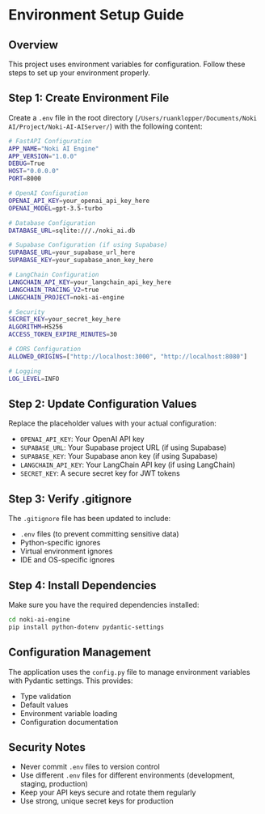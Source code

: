 # Environment Setup Guide

## Overview

This project uses environment variables for configuration. Follow these steps to set up your environment properly.

## Step 1: Create Environment File

Create a `.env` file in the root directory (`/Users/ruanklopper/Documents/Noki AI/Project/Noki-AI-AIServer/`) with the following content:

```bash
# FastAPI Configuration
APP_NAME="Noki AI Engine"
APP_VERSION="1.0.0"
DEBUG=True
HOST="0.0.0.0"
PORT=8000

# OpenAI Configuration
OPENAI_API_KEY=your_openai_api_key_here
OPENAI_MODEL=gpt-3.5-turbo

# Database Configuration
DATABASE_URL=sqlite:///./noki_ai.db

# Supabase Configuration (if using Supabase)
SUPABASE_URL=your_supabase_url_here
SUPABASE_KEY=your_supabase_anon_key_here

# LangChain Configuration
LANGCHAIN_API_KEY=your_langchain_api_key_here
LANGCHAIN_TRACING_V2=true
LANGCHAIN_PROJECT=noki-ai-engine

# Security
SECRET_KEY=your_secret_key_here
ALGORITHM=HS256
ACCESS_TOKEN_EXPIRE_MINUTES=30

# CORS Configuration
ALLOWED_ORIGINS=["http://localhost:3000", "http://localhost:8080"]

# Logging
LOG_LEVEL=INFO
```

## Step 2: Update Configuration Values

Replace the placeholder values with your actual configuration:

- `OPENAI_API_KEY`: Your OpenAI API key
- `SUPABASE_URL`: Your Supabase project URL (if using Supabase)
- `SUPABASE_KEY`: Your Supabase anon key (if using Supabase)
- `LANGCHAIN_API_KEY`: Your LangChain API key (if using LangChain)
- `SECRET_KEY`: A secure secret key for JWT tokens

## Step 3: Verify .gitignore

The `.gitignore` file has been updated to include:

- `.env` files (to prevent committing sensitive data)
- Python-specific ignores
- Virtual environment ignores
- IDE and OS-specific ignores

## Step 4: Install Dependencies

Make sure you have the required dependencies installed:

```bash
cd noki-ai-engine
pip install python-dotenv pydantic-settings
```

## Configuration Management

The application uses the `config.py` file to manage environment variables with Pydantic settings. This provides:

- Type validation
- Default values
- Environment variable loading
- Configuration documentation

## Security Notes

- Never commit `.env` files to version control
- Use different `.env` files for different environments (development, staging, production)
- Keep your API keys secure and rotate them regularly
- Use strong, unique secret keys for production
